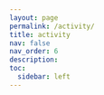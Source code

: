 ```yaml
---
layout: page
permalink: /activity/
title: activity
nav: false
nav_order: 6
description: 
toc:
  sidebar: left
---
```


